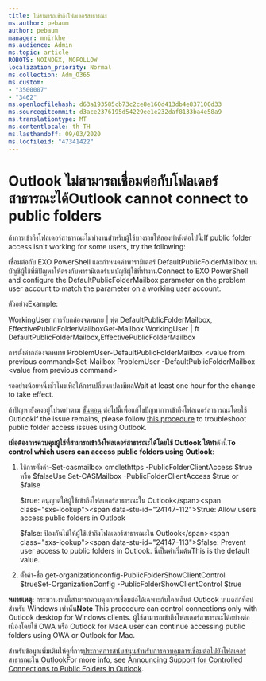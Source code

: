 ```yaml
---
title: ไม่สามารถเข้าถึงโฟลเดอร์สาธารณะ
ms.author: pebaum
author: pebaum
manager: mnirkhe
ms.audience: Admin
ms.topic: article
ROBOTS: NOINDEX, NOFOLLOW
localization_priority: Normal
ms.collection: Adm_O365
ms.custom:
- "3500007"
- "3462"
ms.openlocfilehash: d63a193585cb73c2ce8e160d413db4e837100d33
ms.sourcegitcommit: d3ace2376195d54229ee1e232daf8133ba4e58a9
ms.translationtype: MT
ms.contentlocale: th-TH
ms.lasthandoff: 09/03/2020
ms.locfileid: "47341422"
---
```

# <a name="outlook-cannot-connect-to-public-folders"></a><span data-ttu-id="24147-102">Outlook ไม่สามารถเชื่อมต่อกับโฟลเดอร์สาธารณะได้</span><span class="sxs-lookup"><span data-stu-id="24147-102">Outlook cannot connect to public folders</span></span>

<span data-ttu-id="24147-103">ถ้าการเข้าถึงโฟลเดอร์สาธารณะไม่ทำงานสำหรับผู้ใช้บางรายให้ลองทำดังต่อไปนี้:</span><span class="sxs-lookup"><span data-stu-id="24147-103">If public folder access isn't working for some users, try the following:</span></span>

<span data-ttu-id="24147-104">เชื่อมต่อกับ EXO PowerShell และกำหนดค่าพารามิเตอร์ DefaultPublicFolderMailbox บนบัญชีผู้ใช้ที่มีปัญหาให้ตรงกับพารามิเตอร์บนบัญชีผู้ใช้ที่ทำงาน</span><span class="sxs-lookup"><span data-stu-id="24147-104">Connect to EXO PowerShell and configure the DefaultPublicFolderMailbox parameter on the problem user account to match the parameter on a working user account.</span></span>

<span data-ttu-id="24147-105">ตัวอย่าง</span><span class="sxs-lookup"><span data-stu-id="24147-105">Example:</span></span>

<span data-ttu-id="24147-106">WorkingUser การรับกล่องจดหมาย | ฟุต DefaultPublicFolderMailbox, EffectivePublicFolderMailbox</span><span class="sxs-lookup"><span data-stu-id="24147-106">Get-Mailbox WorkingUser | ft DefaultPublicFolderMailbox,EffectivePublicFolderMailbox</span></span>

<span data-ttu-id="24147-107">การตั้งค่ากล่องจดหมาย ProblemUser-DefaultPublicFolderMailbox \<value from previous command></span><span class="sxs-lookup"><span data-stu-id="24147-107">Set-Mailbox ProblemUser -DefaultPublicFolderMailbox \<value from previous command></span></span>

<span data-ttu-id="24147-108">รออย่างน้อยหนึ่งชั่วโมงเพื่อให้การเปลี่ยนแปลงมีผล</span><span class="sxs-lookup"><span data-stu-id="24147-108">Wait at least one hour for the change to take effect.</span></span>

<span data-ttu-id="24147-109">ถ้าปัญหายังคงอยู่โปรดทำตาม [ขั้นตอน](https://aka.ms/pfcte) ต่อไปนี้เพื่อแก้ไขปัญหาการเข้าถึงโฟลเดอร์สาธารณะโดยใช้ Outlook</span><span class="sxs-lookup"><span data-stu-id="24147-109">If the issue remains, please follow [this procedure](https://aka.ms/pfcte) to troubleshoot public folder access issues using Outlook.</span></span>
 
<span data-ttu-id="24147-110">**เมื่อต้องการควบคุมผู้ใช้ที่สามารถเข้าถึงโฟลเดอร์สาธารณะได้โดยใช้ Outlook ให้ทำ**ดังนี้</span><span class="sxs-lookup"><span data-stu-id="24147-110">**To control which users can access public folders using Outlook**:</span></span>

1.  <span data-ttu-id="24147-111">ใช้การตั้งค่า-Set-casmailbox cmdlethttps <mailboxname> -PublicFolderClientAccess $true หรือ $false</span><span class="sxs-lookup"><span data-stu-id="24147-111">Use Set-CASMailbox <mailboxname> -PublicFolderClientAccess $true or $false</span></span>  
      
    <span data-ttu-id="24147-112">$true: อนุญาตให้ผู้ใช้เข้าถึงโฟลเดอร์สาธารณะใน Outlook</span><span class="sxs-lookup"><span data-stu-id="24147-112">$true: Allow users access public folders in Outlook</span></span>  
      
    <span data-ttu-id="24147-113">$false: ป้องกันไม่ให้ผู้ใช้เข้าถึงโฟลเดอร์สาธารณะใน Outlook</span><span class="sxs-lookup"><span data-stu-id="24147-113">$false: Prevent user access to public folders in Outlook.</span></span> <span data-ttu-id="24147-114">นี่เป็นค่าเริ่มต้น</span><span class="sxs-lookup"><span data-stu-id="24147-114">This is the default value.</span></span>  
        
2.  <span data-ttu-id="24147-115">ตั้งค่า-ชื่อ get-organizationconfig-PublicFolderShowClientControl $true</span><span class="sxs-lookup"><span data-stu-id="24147-115">Set-OrganizationConfig -PublicFolderShowClientControl $true</span></span>   
      
<span data-ttu-id="24147-116">**หมายเหตุ:** กระบวนงานนี้สามารถควบคุมการเชื่อมต่อได้เฉพาะกับไคลเอ็นต์ Outlook บนเดสก์ท็อปสำหรับ Windows เท่านั้น</span><span class="sxs-lookup"><span data-stu-id="24147-116">**Note** This procedure can control connections only with Outlook desktop for Windows clients.</span></span> <span data-ttu-id="24147-117">ผู้ใช้สามารถเข้าถึงโฟลเดอร์สาธารณะได้อย่างต่อเนื่องโดยใช้ OWA หรือ Outlook for Mac</span><span class="sxs-lookup"><span data-stu-id="24147-117">A user can continue accessing public folders using OWA or Outlook for Mac.</span></span>
 
<span data-ttu-id="24147-118">สำหรับข้อมูลเพิ่มเติมให้ดูที่การ[ประกาศการสนับสนุนสำหรับการควบคุมการเชื่อมต่อไปยังโฟลเดอร์สาธารณะใน Outlook](https://aka.ms/controlpf)</span><span class="sxs-lookup"><span data-stu-id="24147-118">For more info, see [Announcing Support for Controlled Connections to Public Folders in Outlook](https://aka.ms/controlpf).</span></span>